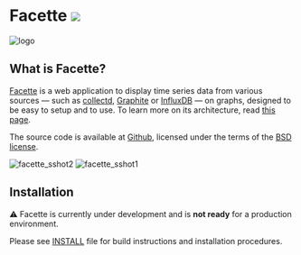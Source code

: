 Facette [![](https://api.travis-ci.org/facette/facette.png)](https://travis-ci.org/facette/facette)
=======

![logo](https://cloud.githubusercontent.com/assets/1122379/3501756/07726d40-061a-11e4-8ffa-bbaa6cf3adfb.png)

What is Facette?
----------------

[Facette][0] is a web application to display time series data from various sources — such as [collectd][1],
[Graphite][2] or [InfluxDB][5] — on graphs, designed to be easy to setup and to use. To learn more on its architecture,
read [this page](http://docs.facette.io/architecture/).

The source code is available at [Github][3], licensed under the terms of the [BSD license][4].

![facette_sshot2](https://cloud.githubusercontent.com/assets/1122379/3489453/3a61f74e-052e-11e4-884e-ea781b93efdd.png)
![facette_sshot1](https://cloud.githubusercontent.com/assets/1122379/3489442/74b3b000-052d-11e4-812e-e462b8048ebd.png)

Installation
------------

:warning: Facette is currently under development and is **not ready** for
a production environment.

Please see [INSTALL](INSTALL) file for build instructions and installation procedures.


[0]: https://facette.io/
[1]: https://collectd.org/
[2]: http://graphite.readthedocs.org/
[3]: https://github.com/facette/facette
[4]: http://opensource.org/licenses/BSD-3-Clause
[5]: https://influxdb.org/
